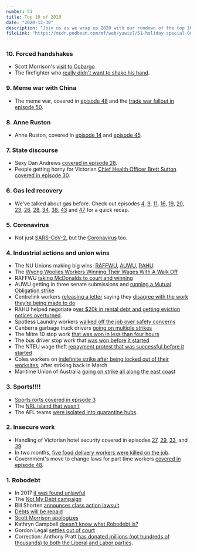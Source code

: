 ```yaml
---
number: 51
title: Top 10 of 2020
date: "2020-12-30"
description: "Join us as we wrap up 2020 with our rundown of the top 10 events, scandals and personalities of 2020."
fileLink: "https://mcdn.podbean.com/mf/web/yuwiz7/51-holiday-special-002.mp3"
---
```


### 10. Forced handshakes

- Scott Morrison's [visit to Cobargo](https://www.theguardian.com/australia-news/2020/jan/02/scott-morrison-abused-by-bushfire-victims-in-nsw-town-of-cobargo)
- The firefighter who [really didn't want to shake his hand](https://www.youtube.com/watch?v=kePvZkV-Zcs).

### 9. Meme war with China

- The meme war, covered in [episode 48](https://notgoodpod.com/048-digitally-manipulated-podcast/) and the [trade war fallout in episode 50](https://notgoodpod.com/050-i-stopped-these-coal-ships/).

### 8. Anne Ruston

- Anne Ruston, covered in [episode 14](https://notgoodpod.com/014-corollavirus/) and [episode 45](https://notgoodpod.com/045-ghoul-interrupted/).

### 7. State discourse

- Sexy Dan Andrews [covered in episode 28](https://notgoodpod.com/028-stupid-sexy-dandrews/).
- People getting horny for Victorian [Chief Health Officer Brett Sutton covered in episode 30](https://notgoodpod.com/030-insufficiently-legal/).

### 6. Gas led recovery

- We've talked about gas before. Check out episodes [4](https://notgoodpod.com/004-methane-clown-posse/), [9](https://notgoodpod.com/009-corona/), [11](https://notgoodpod.com/011-podcasts-are-an-essential-service/), [16](https://notgoodpod.com/016-respect-the-tropes/), [19](https://notgoodpod.com/019-the-podcast-of-australia/), [20](https://notgoodpod.com/020-taylor/), [23](https://notgoodpod.com/023-law-and-order-statue-victims-unit/), [26](https://notgoodpod.com/026-cop-tower/), [28](https://notgoodpod.com/028-stupid-sexy-dandrews/), [34](https://notgoodpod.com/034-yelling/), [38](https://notgoodpod.com/038-climate-technology/), [43](https://notgoodpod.com/043-commission-impossible/) and [47](https://notgoodpod.com/047-mr-skeleton/) for a quick recap. 

### 5. Coronavirus

- Not just [SARS-CoV-2](https://en.wikipedia.org/wiki/Severe_acute_respiratory_syndrome_coronavirus_2), but the [Coronavirus](https://en.wikipedia.org/wiki/Coronavirus_disease_2019) too.

### 4. Industrial actions and union wins

- The NU Unions making big wins: [RAFFWU](https://raffwu.org.au), [AUWU](https://unemployedworkersunion.com/), [RAHU](https://rahu.org.au/).
- The [Wyong Woolies Workers Winning Their Wages With A Walk Off](https://www.unitedworkers.org.au/500-woolworths-workers-walk-off-for-pay-equality-and-secure-work/)
- RAFFWU [taking McDonalds to court and winning](https://raffwu.org.au/workplaces/fast-food/mcdonalds/)
- AUWU getting in three senate submissions and [running a Mutual Obligation strike](https://auwu.substack.com/p/auwu-calls-mutual-obligations-strike)
- Centrelink workers [releasing a letter](https://www.cpsu.org.au/content/centrelink-staff-plead-action-jobseeker) saying they [disagree with the work they’re being made to do](https://www.cpsu.org.au/system/files/centrelink_open_letter_2.pdf)
- RAHU helped negotiate o[ver $20k in rental debt and getting eviction notices overturned](https://www.sbs.com.au/news/temporary-visa-holders-are-fighting-for-a-place-to-stay-as-evictions-loom-during-coronavirus-crisis).
- Spotless Laundry workers [walked off the job over safety concerns](https://www.jacobinmag.com/2020/09/melbourne-spotless-laundry-walkout-covid-coronavirus)
- Canberra garbage truck drivers [going on multiple strikes](https://www.canberratimes.com.au/story/7039595/garbage-truck-drivers-and-suez-strike-a-deal/)
- The Mitre 10 stop work [that was won in less than four hours](https://www.wsws.org/en/articles/2020/08/10/aust-a10.html)
- The bus driver stop work that [was won before it started](https://www.theguardian.com/australia-news/2020/aug/20/bus-strike-scheduled-for-sydney-cancelled-after-government-agrees-to-review-covid-mask-advice)
- The NTEU wage theft [repayment protest that was successful before it started](https://junkee.com/melbourne-university-tutors-stolen-wages/281991)
- Coles workers on [indefinite strike after being locked out of their worksites](https://www.abc.net.au/news/2020-11-19/coles-strike-at-smeaton-grange-distribution-centre/12901690), after striking back in March
- Maritime Union of Australia [going on strike all along the east coast](https://www.theguardian.com/australia-news/2020/oct/01/maritime-union-and-patrick-fail-to-reach-a-deal-but-workers-agree-not-to-strike)

### 3. Sports!!!!

- [Sports rorts covered in episode 3](https://notgoodpod.com/003-minister-for-rorts/)
- The [NRL island that wasn't](https://www.theguardian.com/sport/2020/apr/06/nrl-island-recipe-for-ruin-or-a-world-leading-game-changer)
- The AFL teams [were isolated into quarantine hubs](https://7news.com.au/sport/afl/afl-infuriated-by-latest-ridiculous-hub-requests-c-1219946).

### 2. Insecure work

- Handling of Victorian hotel security covered in episodes [27](https://notgoodpod.com/027-masks-off/), [29](https://notgoodpod.com/029-legitimate-taking-of-piss/), [33](https://notgoodpod.com/033-krathryn-crambrell/), and [39](https://notgoodpod.com/039-banana-republic/).
- In two months, [five food delivery workers were killed on the job](https://thenewdaily.com.au/news/national/2020/11/26/ubereats-delivery-deaths-australia/).
- Government's move to change laws for part time workers [covered in episode 48](https://notgoodpod.com/048-digitally-manipulated-podcast/).

### 1. Robodebt 

- In 2017 [it was found unlawful](https://www.theguardian.com/australia-news/2020/feb/12/coalition-warned-robodebt-scheme-was-unenforceable-three-years-before-it-acted)
- The [Not My Debt campaign](https://www.notmydebt.com.au/)
- Bill Shorten [announces class action lawsuit](https://www.abc.net.au/news/2019-09-17/centrelink-robodebt-class-action-lawsuit-announced/11520338)
- [Debts will be repaid](https://www.theguardian.com/australia-news/2020/may/29/robodebt-government-to-repay-470000-unlawful-centrelink-debts-worth-721m)
- [Scott Morrison apologizes](https://www.abc.net.au/news/2020-06-11/pm-apologises-for-hurt-and-harm-caused-robodebt-scheme/12345166)
- Kathryn Campbell [doesn’t know what Robodebt is?](https://www.canberratimes.com.au/story/6868054/public-service-pantomime-dss-secretarys-robodebt-denial-defies-belief/)
- Gordon Legal [settles out of court](https://www.theguardian.com/australia-news/2020/nov/16/robodebt-class-action-coalition-agrees-to-pay-12bn-to-settle-lawsuit)
- Correction: Anthony Pratt [has donated millions (not hundreds of thousands) to both the Liberal and Labor parties](https://www.michaelwest.com.au/investigation-how-political-donations-protect-a-cosy-loophole-for-australias-plutocrats/).
